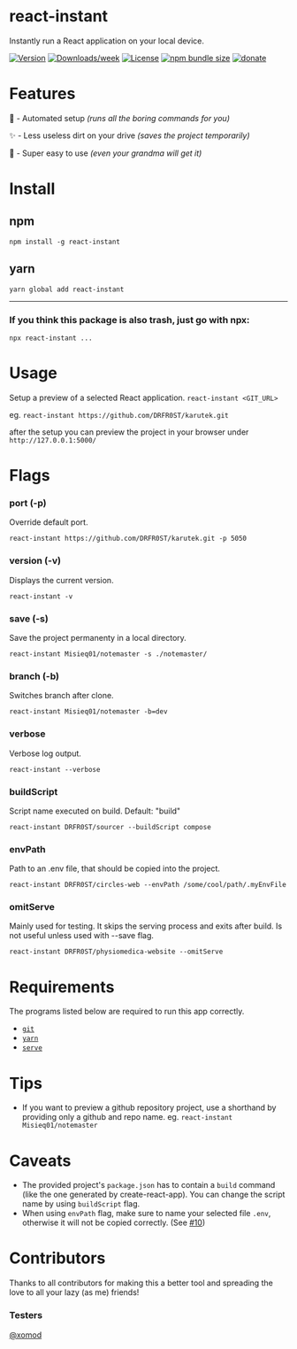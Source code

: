 react-instant
=============
 Instantly run a React application on your local device.

[![Version](https://img.shields.io/npm/v/react-instant.svg?style=for-the-badge)](https://npmjs.org/package/react-instant)
[![Downloads/week](https://img.shields.io/npm/dw/react-instant.svg?style=for-the-badge)](https://npmjs.org/package/react-instant)
[![License](https://img.shields.io/npm/l/react-instant.svg?style=for-the-badge)](https://github.com/DRFR0ST/react-instant/blob/master/package.json)
[![npm bundle size](https://img.shields.io/bundlephobia/minzip/react-instant?style=for-the-badge)](https://npmjs.org/package/react-instant)
[![donate](https://img.shields.io/badge/paypal-donate-ff69b4?style=for-the-badge&logo=paypal)](https://www.paypal.com/paypalme/drfrost420/4,20)

<!-- toc -->
# Features
🤖 - Automated setup *(runs all the boring commands for you)*

✨ - Less useless dirt on your drive *(saves the project temporarily)*

👶 - Super easy to use *(even your grandma will get it)*

# Install
## npm
```npm install -g react-instant```
## yarn
```yarn global add react-instant```

---

### If you think this package is also trash, just go with npx:
`npx react-instant ...`

# Usage
Setup a preview of a selected React application.
```react-instant <GIT_URL>```

eg.
`react-instant https://github.com/DRFR0ST/karutek.git`

after the setup you can preview the project in your browser under `http://127.0.0.1:5000/`
<!-- usage -->
# Flags
### port (-p)
Override default port.

```react-instant https://github.com/DRFR0ST/karutek.git -p 5050```

### version (-v)
Displays the current version.

```react-instant -v```

### save (-s)
Save the project permanenty in a local directory.

```react-instant Misieq01/notemaster -s ./notemaster/```

### branch (-b)
Switches branch after clone.

```react-instant Misieq01/notemaster -b=dev```

### verbose
Verbose log output.

```react-instant --verbose```

### buildScript 
Script name executed on build. Default: "build"

```react-instant DRFR0ST/sourcer --buildScript compose```

### envPath
Path to an .env file, that should be copied into the project.

```react-instant DRFR0ST/circles-web --envPath /some/cool/path/.myEnvFile```

### omitServe
Mainly used for testing. It skips the serving process and exits after build.
Is not useful unless used with --save flag.

```react-instant DRFR0ST/physiomedica-website --omitServe```

# Requirements
The programs listed below are required to run this app correctly.

- [`git`](https://git-scm.com)
- [`yarn`](https://yarnpkg.com/lang/en/)
- [`serve`](https://www.npmjs.com/package/serve)

# Tips
- If you want to preview a github repository project, use a shorthand by providing only a github and repo name. eg. `react-instant Misieq01/notemaster`

# Caveats
- The provided project's `package.json` has to contain a `build` command (like the one generated by create-react-app). You can change the script name by using `buildScript` flag.
- When using `envPath` flag, make sure to name your selected file `.env`, otherwise it will not be copied correctly. (See [#10](https://github.com/DRFR0ST/react-instant/issues/10))

# Contributors
Thanks to all contributors for making this a better tool and spreading the love to all your lazy (as me) friends!

### Testers
[@xomod](https://github.com/xomod)

